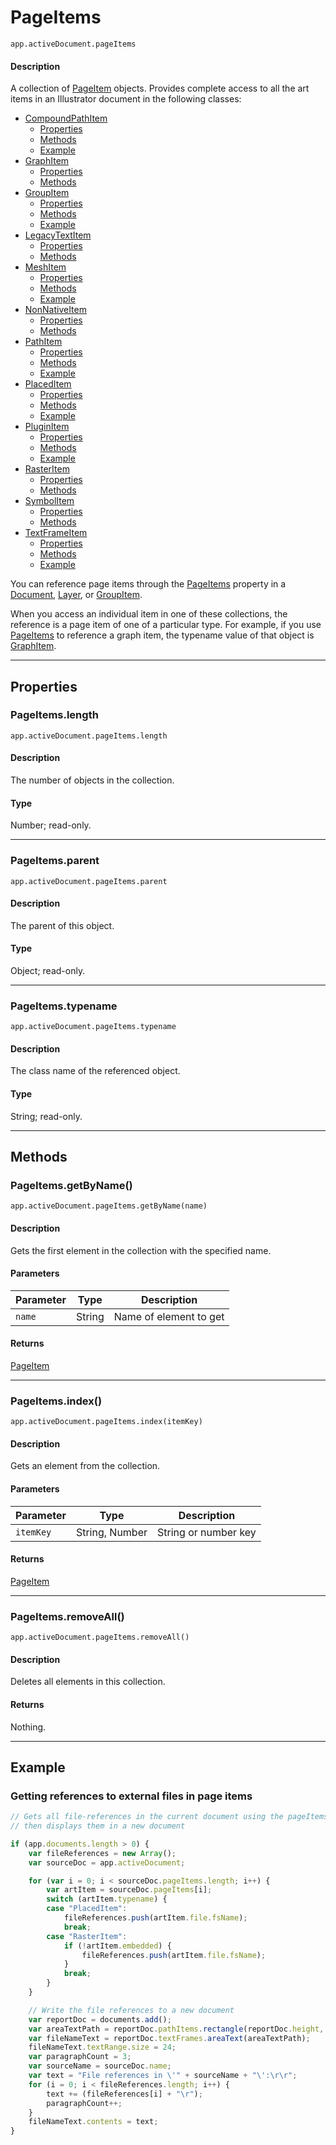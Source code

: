 # PageItems

`app.activeDocument.pageItems`

#### Description

A collection of [PageItem](./PageItem.md) objects. Provides complete access to all the art items in an Illustrator document in the following classes:

- [CompoundPathItem](CompoundPathItem.md)
    - [Properties](CompoundPathItem.md#properties)
    - [Methods](CompoundPathItem.md#methods)
    - [Example](CompoundPathItem.md#example)
- [GraphItem](GraphItem.md)
    - [Properties](GraphItem.md#properties)
    - [Methods](GraphItem.md#methods)
- [GroupItem](GroupItem.md)
    - [Properties](GroupItem.md#properties)
    - [Methods](GroupItem.md#methods)
    - [Example](GroupItem.md#example)
- [LegacyTextItem](LegacyTextItem.md)
    - [Properties](LegacyTextItem.md#properties)
    - [Methods](LegacyTextItem.md#methods)
- [MeshItem](MeshItem.md)
    - [Properties](MeshItem.md#properties)
    - [Methods](MeshItem.md#methods)
    - [Example](MeshItem.md#example)
- [NonNativeItem](NonNativeItem.md)
    - [Properties](NonNativeItem.md#properties)
    - [Methods](NonNativeItem.md#methods)
- [PathItem](PathItem.md)
    - [Properties](PathItem.md#properties)
    - [Methods](PathItem.md#methods)
    - [Example](PathItem.md#example)
- [PlacedItem](PlacedItem.md)
    - [Properties](PlacedItem.md#properties)
    - [Methods](PlacedItem.md#methods)
    - [Example](PlacedItem.md#example)
- [PluginItem](PluginItem.md)
    - [Properties](PluginItem.md#properties)
    - [Methods](PluginItem.md#methods)
    - [Example](PluginItem.md#example)
- [RasterItem](RasterItem.md)
    - [Properties](RasterItem.md#properties)
    - [Methods](RasterItem.md#methods)
- [SymbolItem](SymbolItem.md)
    - [Properties](SymbolItem.md#properties)
    - [Methods](SymbolItem.md#methods)
- [TextFrameItem](TextFrameItem.md)
    - [Properties](TextFrameItem.md#properties)
    - [Methods](TextFrameItem.md#methods)
    - [Example](TextFrameItem.md#example)

You can reference page items through the [PageItems](#pageitems) property in a [Document](./Document.md), [Layer](./Layer.md), or [GroupItem](./GroupItem.md).

When you access an individual item in one of these collections, the reference is a page item of one of a particular type. For example, if you use [PageItems](#pageitems) to reference a graph item, the typename value of that object is [GraphItem](./GraphItem.md).

---

## Properties

### PageItems.length

`app.activeDocument.pageItems.length`

#### Description

The number of objects in the collection.

#### Type

Number; read-only.

---

### PageItems.parent

`app.activeDocument.pageItems.parent`

#### Description

The parent of this object.

#### Type

Object; read-only.

---

### PageItems.typename

`app.activeDocument.pageItems.typename`

#### Description

The class name of the referenced object.

#### Type

String; read-only.

---

## Methods

### PageItems.getByName()

`app.activeDocument.pageItems.getByName(name)`

#### Description

Gets the first element in the collection with the specified name.

#### Parameters

| Parameter |  Type  |      Description       |
| --------- | ------ | ---------------------- |
| `name`    | String | Name of element to get |

#### Returns

[PageItem](./PageItem.md)

---

### PageItems.index()

`app.activeDocument.pageItems.index(itemKey)`

#### Description

Gets an element from the collection.

#### Parameters

| Parameter |      Type      |     Description      |
| --------- | -------------- | -------------------- |
| `itemKey` | String, Number | String or number key |

#### Returns

[PageItem](./PageItem.md)

---

### PageItems.removeAll()

`app.activeDocument.pageItems.removeAll()`

#### Description

Deletes all elements in this collection.

#### Returns

Nothing.

---

## Example

### Getting references to external files in page items

```javascript
// Gets all file-references in the current document using the pageItems object,
// then displays them in a new document

if (app.documents.length > 0) {
    var fileReferences = new Array();
    var sourceDoc = app.activeDocument;

    for (var i = 0; i < sourceDoc.pageItems.length; i++) {
        var artItem = sourceDoc.pageItems[i];
        switch (artItem.typename) {
        case "PlacedItem":
            fileReferences.push(artItem.file.fsName);
            break;
        case "RasterItem":
            if (!artItem.embedded) {
                fileReferences.push(artItem.file.fsName);
            }
            break;
        }
    }

    // Write the file references to a new document
    var reportDoc = documents.add();
    var areaTextPath = reportDoc.pathItems.rectangle(reportDoc.height, 0, reportDoc.width, reportDoc.height);
    var fileNameText = reportDoc.textFrames.areaText(areaTextPath);
    fileNameText.textRange.size = 24;
    var paragraphCount = 3;
    var sourceName = sourceDoc.name;
    var text = "File references in \'" + sourceName + "\':\r\r";
    for (i = 0; i < fileReferences.length; i++) {
        text += (fileReferences[i] + "\r");
        paragraphCount++;
    }
    fileNameText.contents = text;
}
```
